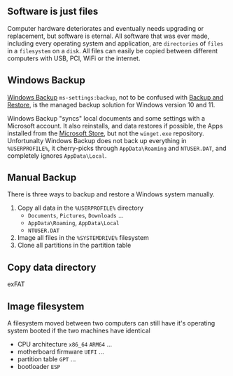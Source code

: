 ## Software is just files

Computer hardware deteriorates and eventually needs upgrading or replacement, but software is eternal. All software that was ever made, including every operating system and application, are `directories` of `files` in a `filesystem` on a `disk`. All files can easily be copied between different computers with USB, PCI, WiFi or the internet.

## Windows Backup

[Windows Backup](https://www.microsoft.com/en-us/windows/tips/windows-backup) `ms-settings:backup`, not to be confused with [Backup and Restore](https://en.wikipedia.org/wiki/Backup_and_Restore), is the managed backup solution for Windows version 10 and 11.

Windows Backup "syncs" local documents and some settings with a Microsoft account. It also reinstalls, and data restores if possible, the Apps installed from the [Microsoft Store](https://apps.microsoft.com/), but not the `winget.exe` repository. Unfortunalty Windows Backup does not back up everything in `%USERPROFILE%`, it cherry-picks through `AppData\Roaming` and `NTUSER.DAT`, and completely ignores `AppData\Local`.

## Manual Backup

There is three ways to backup and restore a Windows system manually.

1. Copy all data in the `%USERPROFILE%` directory
   - `Documents`, `Pictures`, `Downloads` ...
   - `AppData\Roaming`, `AppData\Local`
   - `NTUSER.DAT`
2. Image all files in the `%SYSTEMDRIVE%` filesystem
3. Clone all partitions in the partition table

## Copy data directory

exFAT

## Image filesystem

A filesystem moved between two computers can still have it's operating system booted if the two machines have identical

- CPU architecture `x86_64` `ARM64` ...
- motherboard firmware `UEFI` ...
- partition table `GPT` ...
- bootloader `ESP`
